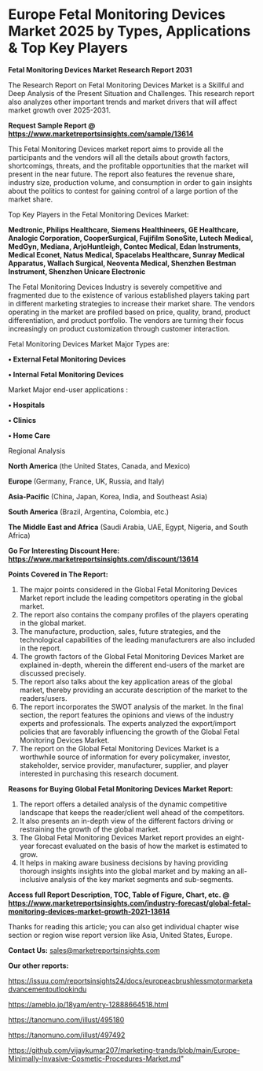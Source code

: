 # Europe Fetal Monitoring Devices Market 2025 by Types, Applications & Top Key Players

<strong>Fetal Monitoring Devices Market Research Report 2031</strong>

The Research Report on Fetal Monitoring Devices Market is a Skillful and Deep Analysis of the Present Situation and Challenges. This research report also analyzes other important trends and market drivers that will affect market growth over 2025-2031.

<strong>Request Sample Report @ <a href=https://www.marketreportsinsights.com/sample/13614>https://www.marketreportsinsights.com/sample/13614</a></strong>

This Fetal Monitoring Devices market report aims to provide all the participants and the vendors will all the details about growth factors, shortcomings, threats, and the profitable opportunities that the market will present in the near future. The report also features the revenue share, industry size, production volume, and consumption in order to gain insights about the politics to contest for gaining control of a large portion of the market share.

Top Key Players in the Fetal Monitoring Devices Market:

<strong>Medtronic, Philips Healthcare, Siemens Healthineers, GE Healthcare, Analogic Corporation, CooperSurgical, Fujifilm SonoSite, Lutech Medical, MedGyn, Mediana, ArjoHuntleigh, Contec Medical, Edan Instruments, Medical Econet, Natus Medical, Spacelabs Healthcare, Sunray Medical Apparatus, Wallach Surgical, Neoventa Medical, Shenzhen Bestman Instrument, Shenzhen Unicare Electronic</strong>

The Fetal Monitoring Devices Industry is severely competitive and fragmented due to the existence of various established players taking part in different marketing strategies to increase their market share. The vendors operating in the market are profiled based on price, quality, brand, product differentiation, and product portfolio. The vendors are turning their focus increasingly on product customization through customer interaction.

Fetal Monitoring Devices Market Major Types are:

<strong>• External Fetal Monitoring Devices

• Internal Fetal Monitoring Devices</strong>

Market Major end-user applications :

<strong>• Hospitals

• Clinics

• Home Care</strong>

Regional Analysis

</u><strong><b>North America</b></strong> (the United States, Canada, and Mexico)

<strong><b>Europe </b></strong>(Germany, France, UK, Russia, and Italy)

<strong><b>Asia-Pacific</b></strong> (China, Japan, Korea, India, and Southeast Asia)

<strong><b>South America</b></strong> (Brazil, Argentina, Colombia, etc.)

<strong><b>The Middle East and Africa</b></strong> (Saudi Arabia, UAE, Egypt, Nigeria, and South Africa)

<strong>Go For Interesting Discount Here: <a href=https://www.marketreportsinsights.com/discount/13614>https://www.marketreportsinsights.com/discount/13614</a></strong>

<strong>Points Covered in The Report:</strong>
<ol>
  <li>The major points considered in the Global Fetal Monitoring Devices Market report include the leading competitors operating in the global market.</li>
  <li>The report also contains the company profiles of the players operating in the global market.</li>
  <li>The manufacture, production, sales, future strategies, and the technological capabilities of the leading manufacturers are also included in the report.</li>
  <li>The growth factors of the Global Fetal Monitoring Devices Market are explained in-depth, wherein the different end-users of the market are discussed precisely.</li>
  <li>The report also talks about the key application areas of the global market, thereby providing an accurate description of the market to the readers/users.</li>
  <li>The report incorporates the SWOT analysis of the market. In the final section, the report features the opinions and views of the industry experts and professionals. The experts analyzed the export/import policies that are favorably influencing the growth of the Global Fetal Monitoring Devices Market.</li>
  <li>The report on the Global Fetal Monitoring Devices Market is a worthwhile source of information for every policymaker, investor, stakeholder, service provider, manufacturer, supplier, and player interested in purchasing this research document.</li>
</ol>
<strong>Reasons for Buying Global Fetal Monitoring Devices Market Report:</strong>

<ol>
  <li>The report offers a detailed analysis of the dynamic competitive landscape that keeps the reader/client well ahead of the competitors.</li>
  <li>It also presents an in-depth view of the different factors driving or restraining the growth of the global market.</li>
  <li>The Global Fetal Monitoring Devices Market report provides an eight-year forecast evaluated on the basis of how the market is estimated to grow.</li>
  <li>It helps in making aware business decisions by having providing thorough insights insights into the global market and by making an all-inclusive analysis of the key market segments and sub-segments.</li>
</ol>
<strong>Access full Report Description, TOC, Table of Figure, Chart, etc. @ <a href=https://www.marketreportsinsights.com/industry-forecast/global-fetal-monitoring-devices-market-growth-2021-13614>https://www.marketreportsinsights.com/industry-forecast/global-fetal-monitoring-devices-market-growth-2021-13614</a></strong>


Thanks for reading this article; you can also get individual chapter wise section or region wise report version like Asia, United States, Europe.

<strong>Contact Us:</strong>
sales@marketreportsinsights.com

<strong>Our other reports:</strong>

<a href=https://issuu.com/reportsinsights24/docs/europeacbrushlessmotormarketadvancementoutlookindu>https://issuu.com/reportsinsights24/docs/europeacbrushlessmotormarketadvancementoutlookindu</a>

<a href=https://ameblo.jp/18yam/entry-12888664518.html>https://ameblo.jp/18yam/entry-12888664518.html</a>

<a href=https://tanomuno.com/illust/495180>https://tanomuno.com/illust/495180</a>

<a href=https://tanomuno.com/illust/497492>https://tanomuno.com/illust/497492</a>

<a href=https://github.com/vijaykumar207/marketing-trands/blob/main/Europe-Minimally-Invasive-Cosmetic-Procedures-Market.md>https://github.com/vijaykumar207/marketing-trands/blob/main/Europe-Minimally-Invasive-Cosmetic-Procedures-Market.md</a>"
